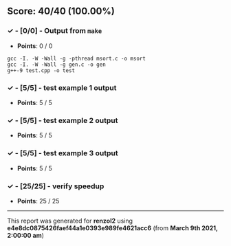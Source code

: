 


## Score: 40/40 (100.00%)


### ✓ - [0/0] - Output from `make`

- **Points**: 0 / 0


```
gcc -I. -W -Wall -g -pthread msort.c -o msort
gcc -I. -W -Wall -g gen.c -o gen
g++-9 test.cpp -o test

```


### ✓ - [5/5] - test example 1 output

- **Points**: 5 / 5





### ✓ - [5/5] - test example 2 output

- **Points**: 5 / 5





### ✓ - [5/5] - test example 3 output

- **Points**: 5 / 5





### ✓ - [25/25] - verify speedup

- **Points**: 25 / 25





---

This report was generated for **renzol2** using **e4e8dc0875426faef44a1e0393e989fe4621acc6** (from **March 9th 2021, 2:00:00 am**)

